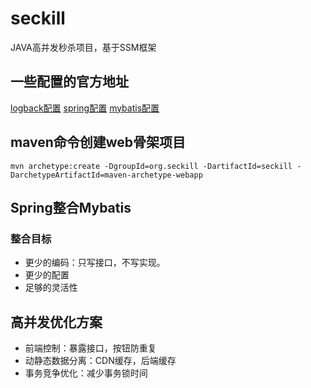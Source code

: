 # seckill
JAVA高并发秒杀项目，基于SSM框架

## 一些配置的官方地址
[logback配置](http://logback.qos.ch/manual/configuration.html)
[spring配置](http://docs.spring.io/spring/docs/)
[mybatis配置](http://mybatis.github.io/mybatis-3/zh/index.html)

## maven命令创建web骨架项目
```
mvn archetype:create -DgroupId=org.seckill -DartifactId=seckill -DarchetypeArtifactId=maven-archetype-webapp
```
## Spring整合Mybatis
### 整合目标
+ 更少的编码：只写接口，不写实现。
+ 更少的配置
+ 足够的灵活性

## 高并发优化方案
+ 前端控制：暴露接口，按钮防重复
+ 动静态数据分离：CDN缓存，后端缓存
+ 事务竞争优化：减少事务锁时间
